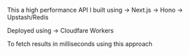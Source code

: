 This a high performance API I built using
-> Next.js
-> Hono
-> Upstash/Redis

Deployed using
-> Cloudfare Workers

To fetch results in milliseconds using this approach
